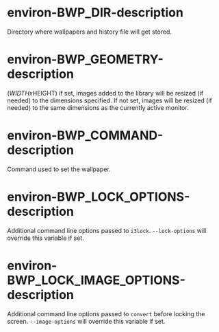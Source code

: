 # environ-BWP_DIR-description

Directory where wallpapers and history file will get stored.

# environ-BWP_GEOMETRY-description

($WIDTHx$HEIGHT) if set, images added to the library will be resized (if needed) to the dimensions specified.
If not set, images will be resized (if needed) to the same dimensions as the currently active monitor.

# environ-BWP_COMMAND-description

Command used to set the wallpaper.

# environ-BWP_LOCK_OPTIONS-description

Additional command line options passed to `i3lock`.
`--lock-options` will override this variable if set.

# environ-BWP_LOCK_IMAGE_OPTIONS-description

Additional command line options passed to `convert` before locking the screen.
`--image-options` will override this variable if set.
